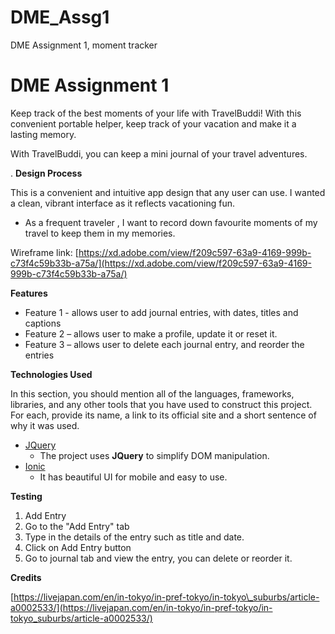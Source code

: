# DME_Assg1
DME Assignment 1, moment tracker
# **DME Assignment 1**

Keep track of the best moments of your life with TravelBuddi! With this convenient portable helper, keep track of your vacation and make it a lasting memory.

With TravelBuddi, you can keep a mini journal of your travel adventures.

. **Design Process**

This is a convenient and intuitive app design that any user can use. I wanted a clean, vibrant interface as it reflects vacationing fun.

- As a frequent traveler , I want to record down favourite moments of my travel to keep them in my memories.

Wireframe link: [https://xd.adobe.com/view/f209c597-63a9-4169-999b-c73f4c59b33b-a75a/](https://xd.adobe.com/view/f209c597-63a9-4169-999b-c73f4c59b33b-a75a/)

**Features**

- Feature 1 - allows user to add journal entries, with dates, titles and captions
- Feature 2 – allows user to make a profile, update it or reset it.
- Feature 3 – allows user to delete each journal entry, and reorder the entries

**Technologies Used**

In this section, you should mention all of the languages, frameworks, libraries, and any other tools that you have used to construct this project. For each, provide its name, a link to its official site and a short sentence of why it was used.

- [JQuery](https://jquery.com/)
  - The project uses  **JQuery**  to simplify DOM manipulation.
- [Ionic](https://ionicframework.com/)
  - It has beautiful UI for mobile and easy to use.

**Testing**

1. Add Entry
  1. Go to the &quot;Add Entry&quot; tab
  2. Type in the details of the entry such as title and date.
  3. Click on Add Entry button
  4. Go to journal tab and view the entry, you can delete or reorder it.

**Credits**

[https://livejapan.com/en/in-tokyo/in-pref-tokyo/in-tokyo\_suburbs/article-a0002533/](https://livejapan.com/en/in-tokyo/in-pref-tokyo/in-tokyo_suburbs/article-a0002533/)
